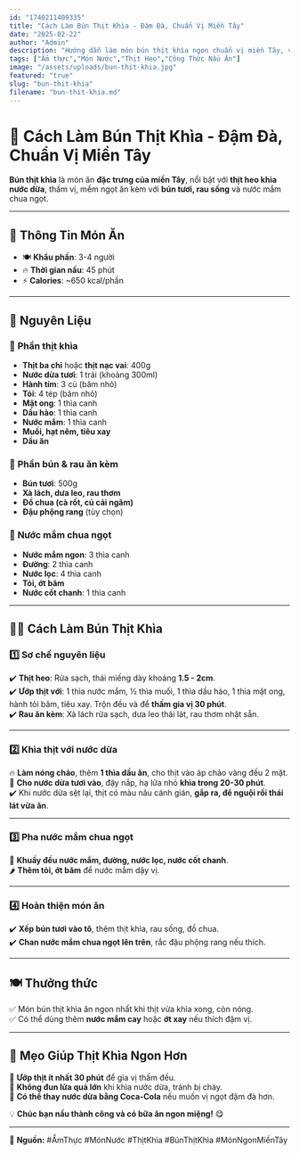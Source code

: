 ```yaml
---
id: "1740211409335"
title: "Cách Làm Bún Thịt Khìa - Đậm Đà, Chuẩn Vị Miền Tây"
date: "2025-02-22"
author: "Admin"
description: "Hướng dẫn làm món bún thịt khìa ngon chuẩn vị miền Tây, với thịt mềm, đậm đà ăn kèm nước chấm chua ngọt."
tags: ["Ẩm thực","Món Nước","Thịt Heo","Công Thức Nấu Ăn"]
image: "/assets/uploads/bun-thit-khia.jpg"
featured: "true"
slug: "bun-thit-khia"
filename: "bun-thit-khia.md"
---
```

# 🍜 Cách Làm Bún Thịt Khìa - Đậm Đà, Chuẩn Vị Miền Tây  

**Bún thịt khìa** là món ăn **đặc trưng của miền Tây**, nổi bật với **thịt heo khìa nước dừa**, thấm vị, mềm ngọt ăn kèm với **bún tươi, rau sống** và nước mắm chua ngọt.  

---

## 📝 **Thông Tin Món Ăn**  
- 🍽 **Khẩu phần**: 3-4 người  
- 🔥 **Thời gian nấu**: 45 phút  
- ⚡ **Calories**: ~650 kcal/phần  

---

## 🛒 **Nguyên Liệu**  
### 🥩 **Phần thịt khìa**  
- **Thịt ba chỉ** hoặc **thịt nạc vai**: 400g  
- **Nước dừa tươi**: 1 trái (khoảng 300ml)  
- **Hành tím**: 3 củ (băm nhỏ)  
- **Tỏi**: 4 tép (băm nhỏ)  
- **Mật ong**: 1 thìa canh  
- **Dầu hào**: 1 thìa canh  
- **Nước mắm**: 1 thìa canh  
- **Muối, hạt nêm, tiêu xay**  
- **Dầu ăn**  

### 🍜 **Phần bún & rau ăn kèm**  
- **Bún tươi**: 500g  
- **Xà lách, dưa leo, rau thơm**  
- **Đồ chua (cà rốt, củ cải ngâm)**  
- **Đậu phộng rang** (tùy chọn)  

### 🥢 **Nước mắm chua ngọt**  
- **Nước mắm ngon**: 3 thìa canh  
- **Đường**: 2 thìa canh  
- **Nước lọc**: 4 thìa canh  
- **Tỏi, ớt băm**  
- **Nước cốt chanh**: 1 thìa canh  

---

## 👩‍🍳 **Cách Làm Bún Thịt Khìa**  

### 1️⃣ **Sơ chế nguyên liệu**  
✔️ **Thịt heo**: Rửa sạch, thái miếng dày khoảng **1.5 - 2cm**.  
✔️ **Ướp thịt với**: 1 thìa nước mắm, ½ thìa muối, 1 thìa dầu hào, 1 thìa mật ong, hành tỏi băm, tiêu xay. Trộn đều và để **thấm gia vị 30 phút**.  
✔️ **Rau ăn kèm**: Xà lách rửa sạch, dưa leo thái lát, rau thơm nhặt sẵn.  

---

### 2️⃣ **Khìa thịt với nước dừa**  
🔥 **Làm nóng chảo**, thêm **1 thìa dầu ăn**, cho thịt vào áp chảo vàng đều 2 mặt.  
🥥 **Cho nước dừa tươi vào**, đậy nắp, hạ lửa nhỏ **khìa trong 20-30 phút**.  
✔️ Khi nước dừa sệt lại, thịt có màu nâu cánh gián, **gắp ra, để nguội rồi thái lát vừa ăn**.  

---

### 3️⃣ **Pha nước mắm chua ngọt**  
🥄 **Khuấy đều nước mắm, đường, nước lọc, nước cốt chanh**.  
🌶️ **Thêm tỏi, ớt băm** để nước mắm dậy vị.  

---

### 4️⃣ **Hoàn thiện món ăn**  
✔️ **Xếp bún tươi vào tô**, thêm thịt khìa, rau sống, đồ chua.  
✔️ **Chan nước mắm chua ngọt lên trên**, rắc đậu phộng rang nếu thích.  

---

## 🍽️ **Thưởng thức**  
✅ Món bún thịt khìa ăn ngon nhất khi thịt vừa khìa xong, còn nóng.  
✅ Có thể dùng thêm **nước mắm cay** hoặc **ớt xay** nếu thích đậm vị.  

---

## 📌 **Mẹo Giúp Thịt Khìa Ngon Hơn**  
🔹 **Ướp thịt ít nhất 30 phút** để gia vị thấm đều.  
🔹 **Không đun lửa quá lớn** khi khìa nước dừa, tránh bị cháy.  
🔹 **Có thể thay nước dừa bằng Coca-Cola** nếu muốn vị ngọt đậm đà hơn.  

💡 **Chúc bạn nấu thành công và có bữa ăn ngon miệng!** 😋  

---

📌 **Nguồn:** #ẨmThực #MónNước #ThịtKhìa #BúnThịtKhìa #MónNgonMiềnTây
